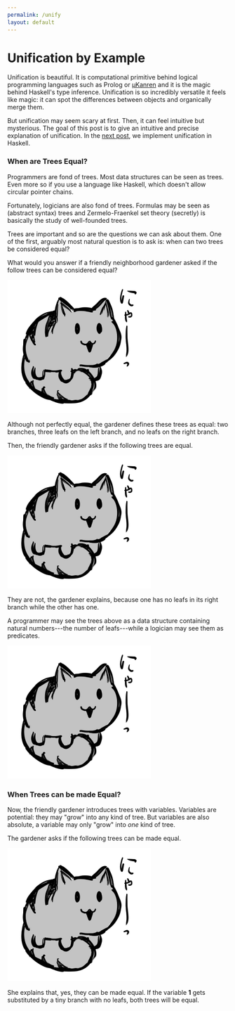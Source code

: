 ```yaml
---
permalink: /unify
layout: default
---
```


# Unification by Example

Unification is beautiful. It is computational primitive behind logical programming languages such as Prolog or [μKanren][1] and it is the magic behind Haskell's type inference. Unification is so incredibly versatile it feels like magic: it can spot the differences between objects and organically merge them.

<!--

Write about unification in early artificial intelligence.

-->

But unification may seem scary at first. Then, it can feel intuitive but mysterious. The goal of this post is to give an intuitive and precise explanation of unification. In the [next post][2], we implement unification in Haskell.

### When are Trees Equal?

Programmers are fond of trees. Most data structures can be seen as trees. Even more so if you use a language like Haskell, which doesn't allow circular pointer chains.

Fortunately, logicians are also fond of trees. Formulas may be seen as (abstract syntax) trees and Zermelo-Fraenkel set theory (secretly) is basically the study of well-founded trees.

Trees are important and so are the questions we can ask about them. One of the first, arguably most natural question is to ask is: when can two trees be considered equal?

What would you answer if a friendly neighborhood gardener asked if the follow trees can be considered equal?

![](/sorry.png)

Although not perfectly equal, the gardener defines these trees as equal: two branches, three leafs on the left branch, and no leafs on the right branch.

Then, the friendly gardener asks if the following trees are equal.

![](/sorry.png)

They are not, the gardener explains, because one has no leafs in its right branch while the other has one.

A programmer may see the trees above as a data structure containing natural numbers---the number of leafs---while a logician may see them as predicates.

![](/sorry.png)

### When Trees can be made Equal?

Now, the friendly gardener introduces trees with variables. Variables are potential: they may "grow" into any kind of tree. But variables are also absolute, a variable may only "grow" into _one_ kind of tree.

The gardener asks if the following trees can be made equal.

![](/sorry.png)

She explains that, yes, they can be made equal. If the variable <span class="bg-blue">**1**</span> gets substituted by a tiny branch with no leafs, both trees will be equal.

<!--

TODO:
- variables
- holes

-->

[1]: /logic
[2]: /fuse
